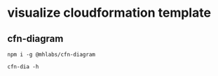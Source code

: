 visualize cloudformation template
==

## cfn-diagram

```shell
npm i -g @mhlabs/cfn-diagram

cfn-dia -h
```